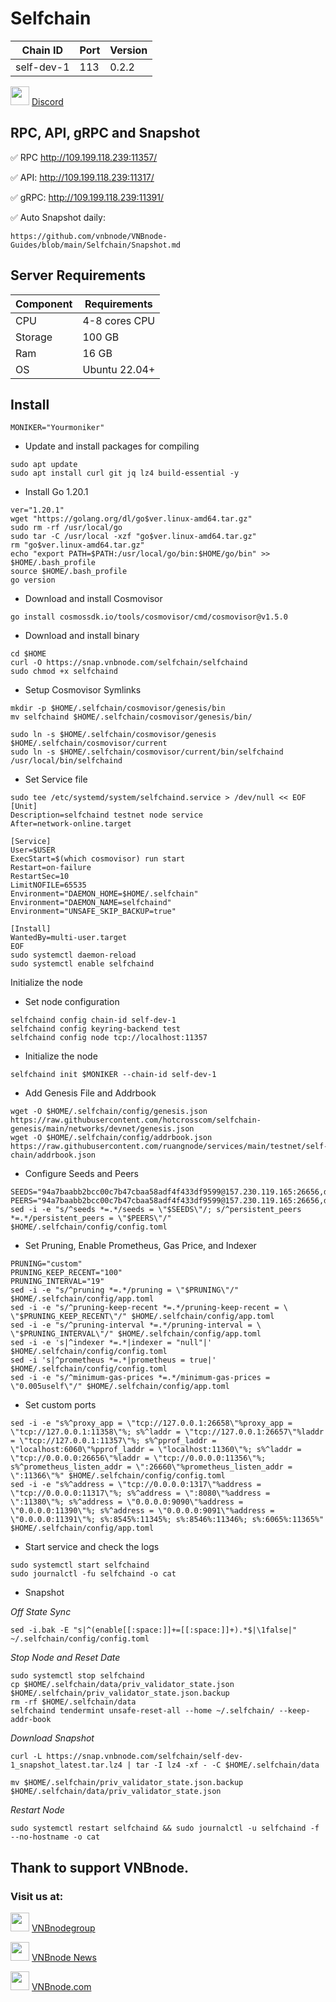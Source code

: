 # Selfchain
|  Chain ID  |  Port  |  Version  |
|------------|--------|-----------|
|self-dev-1  |113   | 0.2.2       |

<img src="https://github.com/vnbnode/VNBnode-Guides/assets/76662222/7724db8a-a28e-452b-8431-ed5a748ba9bd" width="30"/> <a href="https://discord.com/invite/selfchainxyz" target="_blank">Discord</a>
## RPC, API, gRPC and Snapshot
✅ RPC http://109.199.118.239:11357/

✅ API: http://109.199.118.239:11317/

✅ gRPC: http://109.199.118.239:11391/

✅ Auto Snapshot daily: 
```
https://github.com/vnbnode/VNBnode-Guides/blob/main/Selfchain/Snapshot.md 
```
## Server Requirements
| Component   |  Requirements  |
|-------------|----------------|
| CPU         | 4-8 cores CPU  |
| Storage     | 100 GB         |
| Ram         | 16 GB          |
| OS          | Ubuntu 22.04+  |
## Install
```
MONIKER="Yourmoniker"
```
- Update and install packages for compiling
```
sudo apt update
sudo apt install curl git jq lz4 build-essential -y
```
- Install Go 1.20.1
```
ver="1.20.1"
wget "https://golang.org/dl/go$ver.linux-amd64.tar.gz"
sudo rm -rf /usr/local/go
sudo tar -C /usr/local -xzf "go$ver.linux-amd64.tar.gz"
rm "go$ver.linux-amd64.tar.gz"
echo "export PATH=$PATH:/usr/local/go/bin:$HOME/go/bin" >> $HOME/.bash_profile
source $HOME/.bash_profile
go version
```
- Download and install Cosmovisor
```
go install cosmossdk.io/tools/cosmovisor/cmd/cosmovisor@v1.5.0
```
- Download and install binary
```
cd $HOME
curl -O https://snap.vnbnode.com/selfchain/selfchaind
sudo chmod +x selfchaind
```
- Setup Cosmovisor Symlinks
```
mkdir -p $HOME/.selfchain/cosmovisor/genesis/bin
mv selfchaind $HOME/.selfchain/cosmovisor/genesis/bin/
```
```
sudo ln -s $HOME/.selfchain/cosmovisor/genesis $HOME/.selfchain/cosmovisor/current
sudo ln -s $HOME/.selfchain/cosmovisor/current/bin/selfchaind /usr/local/bin/selfchaind
```
- Set Service file
```
sudo tee /etc/systemd/system/selfchaind.service > /dev/null << EOF
[Unit]
Description=selfchaind testnet node service
After=network-online.target
​
[Service]
User=$USER
ExecStart=$(which cosmovisor) run start
Restart=on-failure
RestartSec=10
LimitNOFILE=65535
Environment="DAEMON_HOME=$HOME/.selfchain"
Environment="DAEMON_NAME=selfchaind"
Environment="UNSAFE_SKIP_BACKUP=true"
​
[Install]
WantedBy=multi-user.target
EOF
sudo systemctl daemon-reload
sudo systemctl enable selfchaind
```
Initialize the node
- Set node configuration
```
selfchaind config chain-id self-dev-1
selfchaind config keyring-backend test
selfchaind config node tcp://localhost:11357
```
- Initialize the node
```
selfchaind init $MONIKER --chain-id self-dev-1
```
- Add Genesis File and Addrbook
```
wget -O $HOME/.selfchain/config/genesis.json  https://raw.githubusercontent.com/hotcrosscom/selfchain-genesis/main/networks/devnet/genesis.json
wget -O $HOME/.selfchain/config/addrbook.json  https://raw.githubusercontent.com/ruangnode/services/main/testnet/self-chain/addrbook.json
```
- Configure Seeds and Peers
```
SEEDS="94a7baabb2bcc00c7b47cbaa58adf4f433df9599@157.230.119.165:26656,d3b5b6ca39c8c62152abbeac4669816166d96831@165.22.24.236:26656,35f478c534e2d58dc2c4acdf3eb22eeb6f23357f@165.232.125.66:26656,85bef166449c5fbb2eabbf3409a79a1376edd6f3@65.21.131.215:37656,dab7ab7c0a6c7a3ad47ed9e57765346ee2f87eda@144.76.97.251:38656,17c1b48b13c6a00d4aec8479fc0716874bab79ac@62.171.130.196:11356,d3b5b6ca39c8c62152abbeac4669816166d96831@165.22.24.236:26656,e8502eb858f555051f3f80edc13f46ea942e7507@23.111.23.233:26656,163b116b0181fc9d979e4c2e2e9f2be680cf5d22@109.199.118.239:11356"
PEERS="94a7baabb2bcc00c7b47cbaa58adf4f433df9599@157.230.119.165:26656,d3b5b6ca39c8c62152abbeac4669816166d96831@165.22.24.236:26656,35f478c534e2d58dc2c4acdf3eb22eeb6f23357f@165.232.125.66:26656,85bef166449c5fbb2eabbf3409a79a1376edd6f3@65.21.131.215:37656,dab7ab7c0a6c7a3ad47ed9e57765346ee2f87eda@144.76.97.251:38656,17c1b48b13c6a00d4aec8479fc0716874bab79ac@62.171.130.196:11356,d3b5b6ca39c8c62152abbeac4669816166d96831@165.22.24.236:26656,e8502eb858f555051f3f80edc13f46ea942e7507@23.111.23.233:26656,163b116b0181fc9d979e4c2e2e9f2be680cf5d22@109.199.118.239:11356"
sed -i -e "s/^seeds *=.*/seeds = \"$SEEDS\"/; s/^persistent_peers *=.*/persistent_peers = \"$PEERS\"/" $HOME/.selfchain/config/config.toml
```
- Set Pruning, Enable Prometheus, Gas Price, and Indexer
```
PRUNING="custom"
PRUNING_KEEP_RECENT="100"
PRUNING_INTERVAL="19"
sed -i -e "s/^pruning *=.*/pruning = \"$PRUNING\"/" $HOME/.selfchain/config/app.toml
sed -i -e "s/^pruning-keep-recent *=.*/pruning-keep-recent = \
\"$PRUNING_KEEP_RECENT\"/" $HOME/.selfchain/config/app.toml
sed -i -e "s/^pruning-interval *=.*/pruning-interval = \
\"$PRUNING_INTERVAL\"/" $HOME/.selfchain/config/app.toml
sed -i -e 's|^indexer *=.*|indexer = "null"|' $HOME/.selfchain/config/config.toml
sed -i 's|^prometheus *=.*|prometheus = true|' $HOME/.selfchain/config/config.toml
sed -i -e "s/^minimum-gas-prices *=.*/minimum-gas-prices = \"0.005uself\"/" $HOME/.selfchain/config/app.toml
```
- Set custom ports
```
sed -i -e "s%^proxy_app = \"tcp://127.0.0.1:26658\"%proxy_app = \"tcp://127.0.0.1:11358\"%; s%^laddr = \"tcp://127.0.0.1:26657\"%laddr = \"tcp://127.0.0.1:11357\"%; s%^pprof_laddr = \"localhost:6060\"%pprof_laddr = \"localhost:11360\"%; s%^laddr = \"tcp://0.0.0.0:26656\"%laddr = \"tcp://0.0.0.0:11356\"%; s%^prometheus_listen_addr = \":26660\"%prometheus_listen_addr = \":11366\"%" $HOME/.selfchain/config/config.toml
sed -i -e "s%^address = \"tcp://0.0.0.0:1317\"%address = \"tcp://0.0.0.0:11317\"%; s%^address = \":8080\"%address = \":11380\"%; s%^address = \"0.0.0.0:9090\"%address = \"0.0.0.0:11390\"%; s%^address = \"0.0.0.0:9091\"%address = \"0.0.0.0:11391\"%; s%:8545%:11345%; s%:8546%:11346%; s%:6065%:11365%" $HOME/.selfchain/config/app.toml
```
- Start service and check the logs
```
sudo systemctl start selfchaind
sudo journalctl -fu selfchaind -o cat
```
- Snapshot

_Off State Sync_
```
sed -i.bak -E "s|^(enable[[:space:]]+=[[:space:]]+).*$|\1false|" ~/.selfchain/config/config.toml
```
_Stop Node and Reset Date_
```
sudo systemctl stop selfchaind
cp $HOME/.selfchain/data/priv_validator_state.json $HOME/.selfchain/priv_validator_state.json.backup
rm -rf $HOME/.selfchain/data
selfchaind tendermint unsafe-reset-all --home ~/.selfchain/ --keep-addr-book
```
_Download Snapshot_
```
curl -L https://snap.vnbnode.com/selfchain/self-dev-1_snapshot_latest.tar.lz4 | tar -I lz4 -xf - -C $HOME/.selfchain/data
```
```
mv $HOME/.selfchain/priv_validator_state.json.backup $HOME/.selfchain/data/priv_validator_state.json
```
_Restart Node_
```
sudo systemctl restart selfchaind && sudo journalctl -u selfchaind -f --no-hostname -o cat
```
## Thank to support VNBnode.
### Visit us at:

<img src="https://user-images.githubusercontent.com/50621007/183283867-56b4d69f-bc6e-4939-b00a-72aa019d1aea.png" width="30"/> <a href="https://t.me/VNBnodegroup" target="_blank">VNBnodegroup</a>

<img src="https://user-images.githubusercontent.com/50621007/183283867-56b4d69f-bc6e-4939-b00a-72aa019d1aea.png" width="30"/> <a href="https://t.me/Vnbnode" target="_blank">VNBnode News</a>

<img src="https://github.com/vnbnode/binaries/blob/main/Logo/VNBnode.jpg" width="30"/> <a href="https://VNBnode.com" target="_blank">VNBnode.com</a>
